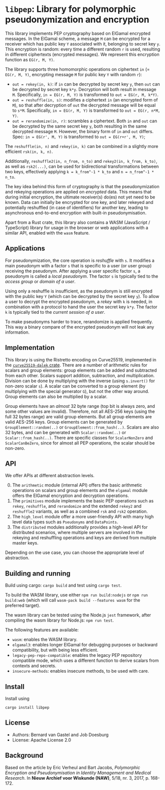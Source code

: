 # `libpep`: Library for polymorphic pseudonymization and encryption

This library implements PEP cryptography based on ElGamal encrypted messages.
In the ElGamal scheme, a message `M` can be encrypted for a receiver which has public key `Y` associated with it, belonging to secret key `y`. 
This encryption is random: every time a different random `r` is used, resulting in different ciphertexts (encrypted messages).
We represent this encryption function as `EG(r, M, Y)`.

The library supports three homomorphic operations on ciphertext `in` (= `EG(r, M, Y)`, encrypting message `M` for public key `Y` with random `r`):
- `out = rekey(in, k)`: if `in` can be decrypted by secret key `y`, then `out` can be decrypted by secret key `k*y`.
   Decryption will both result in message `M`. Specifically, `in = EG(r, M, Y)` is transformed to `out = EG(r, M, k*Y)`.
- `out = reshuffle(in, s)`: modifies a ciphertext `in` (an encrypted form of `M`), so that after decryption of `out` the decrypted message will be equal to `s*M`.
  Specifically, `in = EG(r, M, Y)` is transformed to `out = EG(r, n*M, Y)`.
- `out = rerandomize(in, r)`: scrambles a ciphertext.
  Both `in` and `out` can be decrypted by the same secret key `y`, both resulting in the same decrypted message `M`.
  However, the binary form of `in` and `out` differs. Spec: `in = EG(r', M, Y)` is transformed to `out = EG(r+r', M, Y)`;

The `reshuffle(in, n)` and `rekey(in, k)` can be combined in a slightly more efficient `rsk(in, k, n)`.

Additionally, `reshuffle2(in, n_from, n_to)` and `rekey2(in, k_from, k_to)`, as well as `rsk2(...)`, can be used for bidirectional transformations between two keys, effectively applying `k = k_from^-1 * k_to` and `n = n_from^-1 * n_to`.

The key idea behind this form of cryptography is that the pseudonymization and rekeying operations are applied on *encrypted* data.
This means that during initial encryption, the ultimate receiver(s) do(es) not yet need to be known.
Data can initially be encrypted for one key, and later rekeyed and potentially reshuffled (in case of identifiers) for another key, leading to asynchronous end-to-end encryption with built-in pseudonymisation.

Apart from a Rust crate, this library also contains a WASM (JavaScript / TypeScript) library for usage in the browser or web applications with a similar API, enabled with the `wasm` feature.

## Applications

For pseudonymization, the core operation is *reshuffle* with `s`.
It modifies a main pseudonym with a factor `s` that is specific to a user (or user group) receiving the pseudonym.
After applying a user specific factor `s`, a pseudonym is called a *local pseudonym*.
The factor `s` is typically tied to the *access group* or *domain of a user*.

Using only a reshuffle is insufficient, as the pseudonym is still encrypted with the public key `Y` (which can be decrypted by the secret key `y`).
To allow a user to decrypt the encrypted pseudonym, a *rekey* with `k` is needed, in combination with a protocol to hand the user the secret key `k*y`.
The factor `k` is typically tied to the *current session of a user*.

To make pseudonyms harder to trace, rerandomize is applied frequently.
This way a binary compare of the encrypted pseudonym will not leak any information.

## Implementation

This library is using the Ristretto encoding on Curve25519, implemented in the [`curve25519-dalek` crate](https://docs.rs/curve25519-dalek/latest/curve25519_dalek/).
There are a number of arithmetic rules for scalars and group elements: group elements can be added and subtracted from each other.
Scalars support addition, subtraction, and multiplication.
Division can be done by multiplying with the inverse (using `s.invert()` for non-zero scalar `s`).
A scalar can be converted to a group element (by multiplying with the special generator `G`), but not the other way around.
Group elements can also be multiplied by a scalar.

Group elements have an *almost* 32 byte range (top bit is always zero, and some other values are invalid).
Therefore, not all AES-256 keys (using the full 32 bytes range) are valid group elements.
But all group elements are valid AES-256 keys.
Group elements can be generated by `GroupElement::random(..)` or `GroupElement::from_hash(..)`.
Scalars are also 32 bytes, and can be generated with `Scalar::random(..)` or `Scalar::from_hash(..)`.
There are specific classes for `ScalarNonZero` and `ScalarCanBeZero`, since for almost all PEP operations, the scalar should be non-zero.

## API

We offer APIs at different abstraction levels.

0. The `arithmetic` module (internal API) offers the basic arithmetic operations on scalars and group elements and the `elgamal` module offers the ElGamal encryption and decryption operations.
1. The `primitives` module implements the basic PEP operations such as `rekey`, `reshuffle`, and `rerandomize` and the extended `rekey2` and `reshuffle2` variants, as well as a combined `rsk` and `rsk2` operation.
2. The `high_level` module offer a more user-friendly API with many high level data types such as `Pseudonyms` and `DataPoints`.
3. The `distributed` modules additionally provides a high-level API for distributed scenarios, where multiple servers are involved in the rekeying and reshuffling operations and keys are derived from multiple master keys.

Depending on the use case, you can choose the appropriate level of abstraction.

## Building and running

Build using cargo: `cargo build` and test using `cargo test`.

To build the WASM library, use either `npm run build:nodejs` or `npm run build:web` (which will call `wasm-pack build --features wasm` for the preferred target).

The wasm library can be tested using the Node.js `jest` framework, after compiling the wasm library for Node.js: `npm run test`.

The following features are available:
- `wasm`: enables the WASM library.
- `elgamal3`: enables longer ElGamal for debugging purposes or backward compatibility, but with being less efficient.
- `legacy-pep-repo-compatible`: enables the legacy PEP repository compatible mode, which uses a different function to derive scalars from contexts and secrets.
- `insecure-methods`: enables insecure methods, to be used with care.

## Install

Install using
```
cargo install libpep
```

## License
- Authors: Bernard van Gastel and Job Doesburg
- License: Apache License 2.0

## Background

Based on the article by Eric Verheul and Bart Jacobs, *Polymorphic Encryption and Pseudonymisation in Identity Management and Medical Research*. In **Nieuw Archief voor Wiskunde (NAW)**, 5/18, nr. 3, 2017, p. 168-172.
